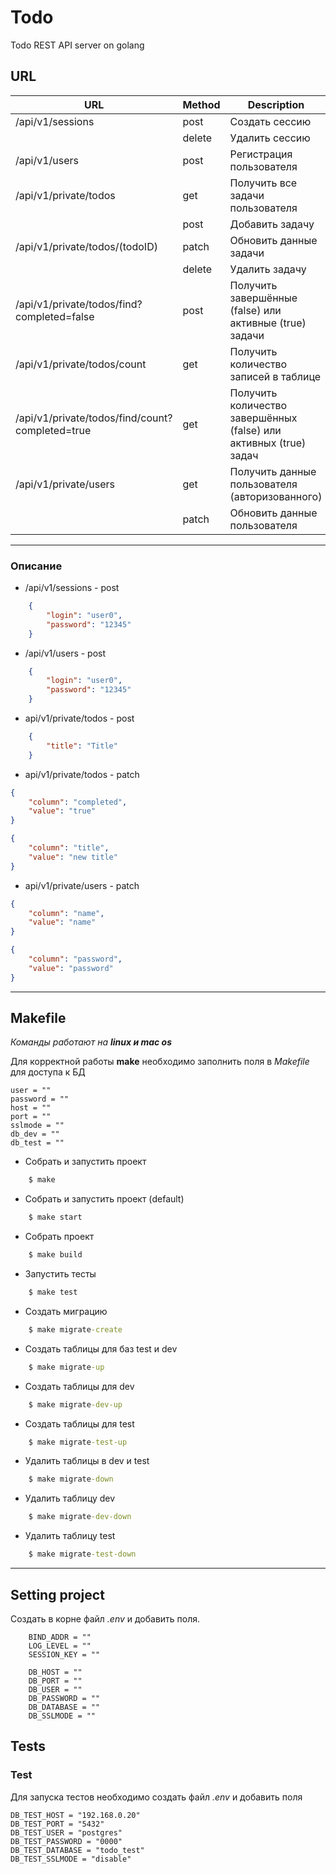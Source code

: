 # Todo 
Todo REST API server on golang

## URL

| URL                                             | Method | Description                                                       |
|-------------------------------------------------|--------|-------------------------------------------------------------------|
| /api/v1/sessions                                | post   | Создать сессию                                                    |
|                                                 | delete | Удалить сессию                                                    |
| /api/v1/users                                   | post   | Регистрация пользователя                                          |
| /api/v1/private/todos                           | get    | Получить все задачи пользователя                                  |
|                                                 | post   | Добавить задачу                                                   |
| /api/v1/private/todos/(todoID)                  | patch  | Обновить данные задачи                                            |
|                                                 | delete | Удалить задачу                                                    |
| /api/v1/private/todos/find?completed=false      | post   | Получить завершённые (false) или активные (true) задачи           |
| /api/v1/private/todos/count                     | get    | Получить количество записей в таблице                             |
| /api/v1/private/todos/find/count?completed=true | get    | Получить количество завершённых (false) или активных (true) задач |
| /api/v1/private/users                           | get    | Получить данные пользователя (авторизованного)                    |
|                                                 | patch  | Обновить данные пользователя                                      |
___

### Описание

* /api/v1/sessions - post

```JSON
    {
        "login": "user0",
        "password": "12345"
    }
```


* /api/v1/users - post

```JSON
    {
        "login": "user0",
        "password": "12345"
    }
```

* api/v1/private/todos - post

```JSON
    {
        "title": "Title"
    }
```

* api/v1/private/todos - patch

```JSON
{
    "column": "completed",
    "value": "true"
}
```

```JSON
{
    "column": "title",
    "value": "new title"
}
```

* api/v1/private/users - patch

```JSON
{
    "column": "name",
    "value": "name"
}
```

```JSON
{
    "column": "password",
    "value": "password"
}
```
___

## Makefile
*Команды работают на __linux и mac os__*

Для корректной работы __make__ необходимо заполнить поля в *Makefile* для доступа к БД
```
user = ""
password = ""
host = ""
port = ""
sslmode = ""
db_dev = ""
db_test = ""
```

+ Собрать и запустить проект
``` cmd
    $ make
```

+ Собрать и запустить проект (default)
``` cmd
    $ make start
```

+ Собрать проект
``` cmd
    $ make build
```

+ Запустить тесты
``` cmd
    $ make test
```

+ Создать миграцию
```cmd
    $ make migrate-create
```

+ Создать таблицы для баз  test и dev
``` cmd
    $ make migrate-up
```

 + Создать таблицы для dev
```cmd
    $ make migrate-dev-up
``` 

 + Создать таблицы для test
```cmd
    $ make migrate-test-up
 ``` 

 + Удалить таблицы в dev и test
```cmd
    $ make migrate-down
```

+ Удалить таблицу dev
```cmd
    $ make migrate-dev-down
```

+ Удалить таблицу test
```cmd
    $ make migrate-test-down
```

___

## Setting project
Создать в корне файл *.env* и добавить поля.

```
    BIND_ADDR = ""
    LOG_LEVEL = ""
    SESSION_KEY = ""

    DB_HOST = ""
    DB_PORT = ""
    DB_USER = ""
    DB_PASSWORD = ""
    DB_DATABASE = ""
    DB_SSLMODE = ""
```

## Tests

### Test
Для запуска тестов необходимо создать файл *.env* и добавить поля

```
DB_TEST_HOST = "192.168.0.20"
DB_TEST_PORT = "5432"
DB_TEST_USER = "postgres"
DB_TEST_PASSWORD = "0000"
DB_TEST_DATABASE = "todo_test"
DB_TEST_SSLMODE = "disable"
```
